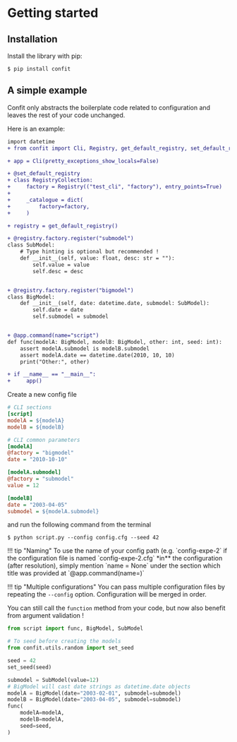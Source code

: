 # Getting started

## Installation

Install the library with pip:

<div class="termy">

```console
$ pip install confit
```

</div>

## A simple example

Confit only abstracts the boilerplate code related to configuration and
leaves the rest of your code unchanged.

Here is an example:


```diff title="script.py"
import datetime
+ from confit import Cli, Registry, get_default_registry, set_default_registry

+ app = Cli(pretty_exceptions_show_locals=False)

+ @set_default_registry
+ class RegistryCollection:
+     factory = Registry(("test_cli", "factory"), entry_points=True)
+
+     _catalogue = dict(
+         factory=factory,
+     )

+ registry = get_default_registry()

+ @registry.factory.register("submodel")
class SubModel:
    # Type hinting is optional but recommended !
    def __init__(self, value: float, desc: str = ""):
        self.value = value
        self.desc = desc


+ @registry.factory.register("bigmodel")
class BigModel:
    def __init__(self, date: datetime.date, submodel: SubModel):
        self.date = date
        self.submodel = submodel


+ @app.command(name="script")
def func(modelA: BigModel, modelB: BigModel, other: int, seed: int):
    assert modelA.submodel is modelB.submodel
    assert modelA.date == datetime.date(2010, 10, 10)
    print("Other:", other)

+ if __name__ == "__main__":
+     app()
```


Create a new config file

```ini title="config.cfg"
# CLI sections
[script]
modelA = ${modelA}
modelB = ${modelB}

# CLI common parameters
[modelA]
@factory = "bigmodel"
date = "2010-10-10"

[modelA.submodel]
@factory = "submodel"
value = 12

[modelB]
date = "2003-04-05"
submodel = ${modelA.submodel}
```

and run the following command from the terminal

<div class="termy">

```console
$ python script.py --config config.cfg --seed 42
```

</div>
!!! tip "Naming"
    To use the name of your config path (e.g. `config-expe-2` if the configuration file is named `config-expe-2.cfg` *in** the configuration (after resolution), simply mention `name = None` under the section which title was provided at `@app.command(name=<section-title>)`

!!! tip "Multiple configurations"
    You can pass multiple configuration files by repeating the `--config` option. Configuration will be merged in order.


You can still call the `function` method from your code, but now also benefit from
argument validation !

```python
from script import func, BigModel, SubModel

# To seed before creating the models
from confit.utils.random import set_seed

seed = 42
set_seed(seed)

submodel = SubModel(value=12)
# BigModel will cast date strings as datetime.date objects
modelA = BigModel(date="2003-02-01", submodel=submodel)
modelB = BigModel(date="2003-04-05", submodel=submodel)
func(
    modelA=modelA,
    modelB=modelA,
    seed=seed,
)
```
